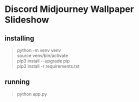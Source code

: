 # Discord Midjourney Wallpaper Slideshow

## installing
> python -m venv venv \
> source venv/bin/activate \
> pip3 install --upgrade pip \
> pip3 install -r requirements.txt

## running
> python app.py